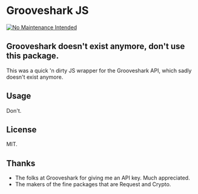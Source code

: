 # Grooveshark JS
[![No Maintenance Intended](http://unmaintained.tech/badge.svg)](http://unmaintained.tech/)

## Grooveshark doesn't exist anymore, don't use this package.

This was a quick 'n dirty JS wrapper for the Grooveshark API, which sadly doesn't exist anymore.

## Usage

Don't.

## License
MIT.

## Thanks
* The folks at Grooveshark for giving me an API key. Much appreciated.
* The makers of the fine packages that are Request and Crypto.

